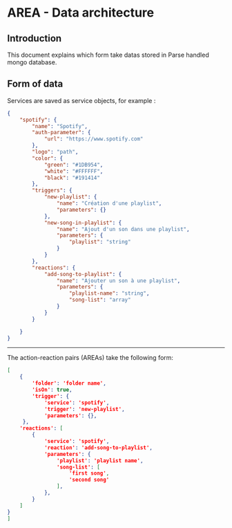 # AREA - Data architecture

## Introduction

This document explains which form take datas stored in Parse handled mongo database.

## Form of data

Services are saved as service objects, for example :

```json
{
    "spotify": {
        "name": "Spotify",
        "auth-parameter": {
            "url": "https://www.spotify.com"
        },
        "logo": "path",
        "color": {
            "green": "#1DB954",
            "white": "#FFFFFF",
            "black": "#191414"
        },
        "triggers": {
            "new-playlist": {
                "name": "Création d'une playlist",
                "parameters": {}
            },
            "new-song-in-playlist": {
                "name": "Ajout d'un son dans une playlist",
                "parameters": {
                    "playlist": "string"
                }
            }
        },
        "reactions": {
            "add-song-to-playlist": {
                "name": "Ajouter un son à une playlist",
                "parameters": {
                    "playlist-name": "string",
                    "song-list": "array"
                }
            }
        }

    }
}
```

------

The action-reaction pairs (AREAs) take the following form:

```json
[
    {
        'folder': 'folder name',
        'isOn': true,
        'trigger': {
            'service': 'spotify',
            'trigger': 'new-playlist',
            'parameters': {},
     },
    'reactions': [
        {
            'service': 'spotify',
            'reaction': 'add-song-to-playlist',
            'parameters': {
                'playlist': 'playlist name',
                'song-list': [
                    'first song',
                    'second song'
                ],
            },
        }
    ]
}
]
```
